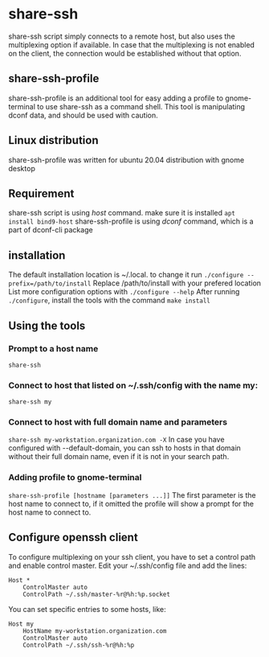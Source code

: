 # share-ssh
share-ssh script simply connects to a remote host, but also uses the multiplexing option if available.
In case that the multiplexing is not enabled on the client, the connection would be established without that option.
## share-ssh-profile
share-ssh-profile is an additional tool for easy adding a profile to gnome-terminal to use share-ssh as a command shell.
This tool is manipulating dconf data, and should be used with caution.
## Linux distribution
share-ssh-profile was written for ubuntu 20.04 distribution with gnome desktop
## Requirement
share-ssh script is using *host* command. make sure it is installed ```apt install bind9-host```
share-ssh-profile is using *dconf* command, which is a part of dconf-cli package
## installation
The default installation location is ~/.local. to change it run 
```./configure --prefix=/path/to/install```
Replace /path/to/install with your prefered location
List more configuration options with 
```./configure --help```
After running ```./configure```, install the tools with the command
```make install```
## Using the tools
### Prompt to a host name
```share-ssh```
### Connect to host that listed on ~/.ssh/config with the name my:
```share-ssh my```
### Connect to host with full domain name and parameters
```share-ssh my-workstation.organization.com -X```
In case you have configured with --default-domain, you can ssh to hosts in that domain without their full domain name, even if it is not in your search path.
### Adding profile to gnome-terminal
```share-ssh-profile [hostname [parameters ...]]```
The first parameter is the host name to connect to, if it omitted the profile will show a prompt for the host name to connect to.
## Configure openssh client
To configure multiplexing on your ssh client, you have to set a control path and enable control master. Edit your ~/.ssh/config file and add the lines:
```
Host *
    ControlMaster auto
    ControlPath ~/.ssh/master-%r@%h:%p.socket
```

You can set specific entries to some hosts, like:
```
Host my
	HostName my-workstation.organization.com
	ControlMaster auto
	ControlPath ~/.ssh/ssh-%r@%h:%p
```
